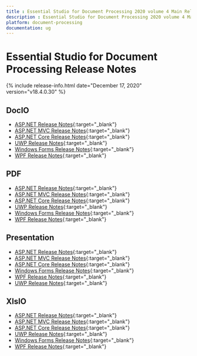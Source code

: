 ```yaml
---
title : Essential Studio for Document Processing 2020 volume 4 Main Release Release Notes  
description : Essential Studio for Document Processing 2020 volume 4 Main Release Release Notes  
platform: document-processing
documentation: ug
---
```


# Essential Studio for Document Processing  Release Notes  

{% include release-info.html date="December 17, 2020" version="v18.4.0.30" %} 

## DocIO

* [ASP.NET Release Notes](/aspnet/release-notes/v18.4.0.30#docio){:target="_blank"}
* [ASP.NET MVC Release Notes](/aspnetmvc/release-notes/v18.4.0.30#docio){:target="_blank"}
* [ASP.NET Core Release Notes](/aspnet-core/release-notes/v18.4.0.30#docio){:target="_blank"}
* [UWP Release Notes](/uwp/release-notes/v18.4.0.30#docio){:target="_blank"}
* [Windows Forms Release Notes](/windowsforms/release-notes/v18.4.0.30#docio){:target="_blank"}
* [WPF Release Notes](/wpf/release-notes/v18.4.0.30#docio){:target="_blank"}


## PDF

* [ASP.NET Release Notes](/aspnet/release-notes/v18.4.0.30#pdf){:target="_blank"}
* [ASP.NET MVC Release Notes](/aspnetmvc/release-notes/v18.4.0.30#pdf){:target="_blank"}
* [ASP.NET Core Release Notes](/aspnet-core/release-notes/v18.4.0.30#pdf){:target="_blank"}
* [UWP Release Notes](/uwp/release-notes/v18.4.0.30#pdf){:target="_blank"}
* [Windows Forms Release Notes](/windowsforms/release-notes/v18.4.0.30#pdf){:target="_blank"}
* [WPF Release Notes](/wpf/release-notes/v18.4.0.30#pdf){:target="_blank"}


## Presentation

* [ASP.NET Release Notes](/aspnet/release-notes/v18.4.0.30#presentation){:target="_blank"}
* [ASP.NET MVC Release Notes](/aspnetmvc/release-notes/v18.4.0.30#presentation){:target="_blank"}
* [ASP.NET Core Release Notes](/aspnet-core/release-notes/v18.4.0.30#presentation){:target="_blank"}
* [Windows Forms Release Notes](/windowsforms/release-notes/v18.4.0.30#presentation){:target="_blank"}
* [WPF Release Notes](/wpf/release-notes/v18.4.0.30#presentation){:target="_blank"}
* [UWP Release Notes](/uwp/release-notes/v18.4.0.30#presentation){:target="_blank"}


## XlsIO

* [ASP.NET Release Notes](/aspnet/release-notes/v18.4.0.30#xlsio){:target="_blank"}
* [ASP.NET MVC Release Notes](/aspnetmvc/release-notes/v18.4.0.30#xlsio){:target="_blank"}
* [ASP.NET Core Release Notes](/aspnet-core/release-notes/v18.4.0.30#xlsio){:target="_blank"}
* [UWP Release Notes](/uwp/release-notes/v18.4.0.30#xlsio){:target="_blank"}
* [Windows Forms Release Notes](/windowsforms/release-notes/v18.4.0.30#xlsio){:target="_blank"}
* [WPF Release Notes](/wpf/release-notes/v18.4.0.30#xlsio){:target="_blank"}